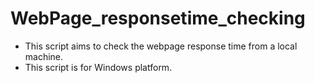 # WebPage_responsetime_checking
- This script aims to check the webpage response time from a local machine.
- This script is for Windows platform.
